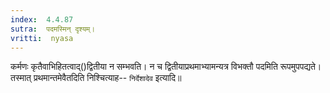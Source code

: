 ```yaml
---
index:  4.4.87
sutra:  पदमस्मिन् दृश्यम्।
vritti:  nyasa
---
```


कर्मणः कृतैवाभिहितत्वाद्()द्वितीया न सम्भवति। न च द्वितीयाप्रथमाभ्यामन्यत्र विभक्तौ पदमिति रूपमुपपद्यते। तस्मात् प्रथमान्तमेवैतदिति निश्चित्याह-- `निर्देशादेव` इत्यादि॥
